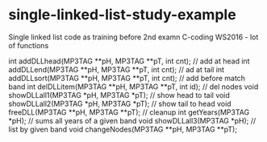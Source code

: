 # single-linked-list-study-example
Single linked list code as training before 2nd examn C-coding WS2016 - lot of functions

int addDLLhead(MP3TAG **pH, MP3TAG **pT, int cnt); // add at head
int addDLLend(MP3TAG **pH, MP3TAG **pT, int cnt); // ad at tail
int addDLLsort(MP3TAG **pH, MP3TAG **pT, int cnt); // add before match band
int delDLLitem(MP3TAG **pH, MP3TAG **pT, int id); // del nodes
void showDLLall1(MP3TAG *pH, MP3TAG *pT);  // show head to tail
void showDLLall2(MP3TAG *pH, MP3TAG *pT); // show tail to head
void freeDLL(MP3TAG **pH,  MP3TAG **pT);  // cleanup
int getYears(MP3TAG *pH); // sums all years of a given band
void showDLLall3(MP3TAG *pH);  // list by given band
void changeNodes(MP3TAG **pH, MP3TAG **pT);
